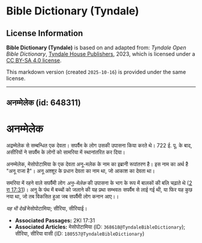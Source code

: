 # Bible Dictionary (Tyndale)

## License Information

**Bible Dictionary (Tyndale)** is based on and adapted from: _Tyndale Open Bible Dictionary_, [Tyndale House Publishers](https://tyndaleopenresources.com/), 2023, which is licensed under a [CC BY-SA 4.0 license](https://creativecommons.org/licenses/by-sa/4.0/legalcode.en).

This markdown version (created `2025-10-16`) is provided under the same license.



--------------------------------

## अनम्मेलेक (id: 648311)

अनम्मेलेक
=========

अद्रम्मेलेक से सम्बन्धित एक देवता। सपर्वैम के लोग उसकी उपासना किया करते थे। 722 ई. पू. के बाद, असीरियों ने सपर्वैम के लोगों को सामरिया में स्थानांतरित कर दिया।

अनम्मेलेक, मेसोपोटामिया के एक देवता अनू\-मलेक के नाम का इब्रानी रूपांतरण है। इस नाम का अर्थ है "अनू राजा है"। अनू अश्शूर के प्रधान देवता का नाम था, जो आकाश का देवता था।

समरिया में रहने वाले सपर्वैमी लोग *अनु\-मेलेक* की उपासना के भाग के रूप में बालकों की बलि चढ़ाते थे ([2 रा 17:31](https://ref.ly/2Kgs17:31))। अनु के पंथ में बच्चों को जलाने की यह प्रथा सम्भवतः सपर्वैम से लाई गई थी, या फिर यह कुछ नया था, जो तब विकसित हुआ जब सपर्वैमी लोग कनान आए।।

*यह भी देखें* मेसोपोटामिया; सीरिया, सीरियाई।

* **Associated Passages:** 2KI 17:31
* **Associated Articles:** मेसोपोटामिया (ID: `368618@TyndaleBibleDictionary`); सीरिया, सीरिया वासी (ID: `180557@TyndaleBibleDictionary`)

